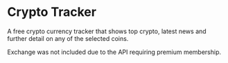 # Crypto Tracker

A free crypto currency tracker that shows top crypto, latest news and further detail on any of the selected coins.

Exchange was not included due to the API requiring premium membership.
